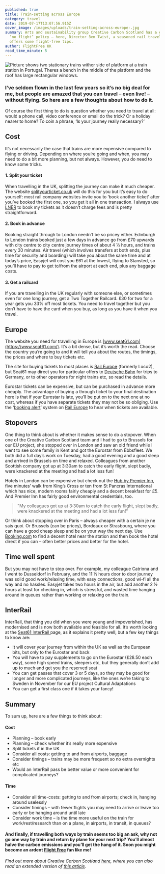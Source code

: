 ```yaml
---
published: true
title: Train-setting across Europe
category: travel
date: 2019-07-17T13:07:56.915Z
cover_image: /images/uploads/train-setting-across-europe-.jpg
summary: Arts and sustainability group Creative Carbon Scotland has a general
  ‘no flight’ policy – here, Director Ben Twist, a seasoned rail traveller,
  offers some flight-free tips.
author: FlightFree UK
read_time_minute: 5
---
```

![Picture shows two stationary trains wither side of platform at a train station in Portugal. Theres a bench in the middle of the platform and the roof has large rectangular windows.](/images/uploads/train-portugal-.jpg "Photo credit: Claudio Schwarz (Unsplash)")

### I’ve seldom flown in the last few years so it’s no big deal for me, but people are amazed that you can travel – even live! – without flying. So here are a few thoughts about how to do it.

Of course the first thing to do is question whether you need to travel at all: would a phone call, video conference or email do the trick? Or a holiday nearer to home? To coin a phrase, ‘Is your journey really necessary?’ 

## **Cost**

It’s not necessarily the case that trains are more expensive compared to flying or driving. Depending on where you’re going and when, you may need to do a bit more planning, but not always. However, you do need to know some tricks. 

#### **1. Split your ticket**

When travelling in the UK, splitting the journey can make it much cheaper. The website [splityourticket.co.uk](https://www.splityourticket.co.uk/) will do this  for you but it’s easy to do yourself: most rail company websites invite you to ‘book another ticket’ after you’ve booked the first one, so you get it all in one transaction. I always use [LNER](https://www.lner.co.uk/) to book my tickets as it doesn’t charge fees and is pretty straightforward. 

#### **2. Book in advance**

Booking straight through to London needn’t be so pricey either. Edinburgh to London trains booked just a few days in advance go from £70 upwards with city centre to city centre journey times of about 4 ½ hours, and trains every 30 minutes. Air travel (which involves transfers at both ends, plus time for security and boarding) will take you about the same time and at today’s price, Easyjet will cost you £61 at the lowest, flying to Stansted, so you’ll have to pay to get to/from the airport at each end, plus any baggage costs. 

#### **3. Get a railcard**

If you are travelling in the UK regularly with someone else, or sometimes even for one long journey, get a Two Together Railcard. £30 for two for a year gets you 33% off most tickets. You need to travel together but you don’t have to have the card when you buy, as long as you have it when you travel.

## **Europe**

The website you need for travelling in Europe is [www.seat61.com](https://www.seat61.com/). It’s a bit dense, but it’s worth the read. Choose the country you’re going to and it will tell you about the routes, the timings, the prices and where to buy tickets etc. 

The site for buying tickets to most places is [Rail Europe](https://raileurope.co.uk) (formerly Loco2), but Seat61 may direct you for particular offers to [Deutsche Bahn](https://www.bahn.com/en/view/index.shtml) for trips to Germany, or to other operators for night trains etc, so read the details.  

Eurostar tickets can be expensive, but can be purchased in advance more cheaply. The advantage of buying a through ticket to your final destination here is that if your Eurostar is late, you’ll be put on to the next one at no cost, whereas if you have separate tickets they may not be so obliging. Use the ‘[booking alert](https://help.loco2.com/article/316-how-far-in-advance-can-i-book#reminder)’ system on [Rail Europe](https://raileurope.co.uk) to hear when tickets are available.

## **Stopovers**

One thing to think about is whether it makes sense to do a stopover. When one of the Creative Carbon Scotland team and I had to go to Brussels for our EU project, she stopped over in London and saw an old friend while I went to see some family in Kent and got the Eurostar from Ebbsfleet. We both did a full day’s work on Tuesday, had a good evening and a good sleep and arrived in Brussels on time and relaxed. Colleagues from another Scottish company got up at 3:30am to catch the early flight, slept badly, were knackered at the meeting and had a lot less fun! 

Hotels in London can be expensive but check out the [Hub by Premier Inn](https://www.premierinn.com/gb/en/hotels/england/greater-london/london/hub-london-kings-cross.html), five minutes’ walk from King’s Cross or ten from St Pancras International which has nice, modern rooms fairly cheaply and a decent breakfast for £5. And Premier Inn has fairly good environmental credentials, too. 

> "My colleagues got up at 3:30am to catch the early flight, slept badly, were knackered at the meeting and had a lot less fun!"

Or think about stopping over in Paris – always cheaper with a certain je ne sais quoi. Or Brussels (can be pricey), Bordeaux or Strasbourg, where you can have a good cheap sleep and be on your way the next day. Use [Booking.com](https://www.booking.com/index.en-gb.html?label=gen173nr-1BCAEoggI46AdIM1gEaFCIAQGYAQm4ARfIARTYAQHoAQGIAgGoAgO4AvH5suwFwAIB;sid=65bf162a9ab8fa1005e8f2e4a05e503f;keep_landing=1&sb_price_type=total&) to find a decent hotel near the station and then book the hotel direct if you can – often better prices and better for the hotel.

## **Time well spent**

But you may not have to stop over. For example, my colleague Catriona and I went to Dusseldorf in February, and the 11 ½ hours door to door journey was solid good work/relaxing time, with easy connections, good wi-fi all the way and no hassles. Easyjet takes two hours in the air, but add another 2 ½ hours at least for checking in, which is stressful, and wasted time hanging around in queues rather than working or relaxing on the train. 

## **InterRail**

InterRail, that thing you did when you were young and impoverished, has modernised and is now both available and feasible for all. It’s worth looking at the [Seat61 InterRail ](https://www.seat61.com/InterRail-pass-guide.htm)page, as it explains it pretty well, but a few key things to know are:

* It will cover your journey from within the UK as well as the European bits, but only to the Eurostar and back
* You will have to pay supplements to go on the Eurostar (£28.50 each way), some high speed trains, sleepers etc, but they generally don’t add up to much and get you the reserved seat
* You can get passes that cover 3 or 5 days, so they may be good for longer and more complicated journeys, like the ones we’re taking to Sweden in November for our EU project Cultural Adaptations
* You can get a first class one if it takes your fancy! 

## **Summary**

To sum up, here are a few things to think about: 

#### **Cost**

* Planning – book early
* Planning – check whether it’s really more expensive  
* Split tickets if in the UK 
* Consider all costs: getting to and from airports, baggage 
* Consider timings – trains may be more frequent so no extra overnights etc 
* Would an InterRail pass be better value or more convenient for complicated journeys? 

#### **Time**

* Consider all time-costs: getting to and from airports; check in, hanging around uselessly
* Consider timings – with fewer flights you may need to arrive or leave too early or be hanging around until late 
* Consider work time – is the time more useful on the train for work/rest/research than on a plane, in airports, in transit, in queues? 

#### And finally, if travelling both ways by train seems too big an ask, why not go one way by train and return by plane for your next trip? You’ll almost halve the carbon emissions and you’ll get the hang of it. Soon you might become an ardent [Flight Free](https://www.flightfree.co.uk/) fan like me!

*Find out more about Creative Carbon Scotland* *[here](https://www.creativecarbonscotland.com/), where you can also read an extended version of* *[this article](https://www.creativecarbonscotland.com/bens-strategy-blog-flight-free/).*